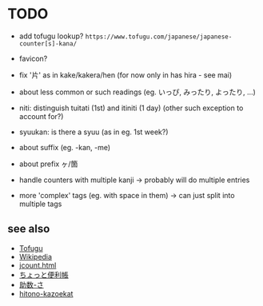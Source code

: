 # TODO

* add tofugu lookup? `https://www.tofugu.com/japanese/japanese-counter[s]-kana/`

* favicon?

* fix '片' as in kake/kakera/hen (for now only in has hira - see mai)
* about less common or such readings (eg. いっぴ, みったり, よったり, ...)
* niti: distinguish tuitati (1st) and itiniti (1 day) (other such exception to account for?)
* syuukan: is there a syuu (as in eg. 1st week?)
* about suffix (eg. -kan, -me)
* about prefix ヶ/箇
* handle counters with multiple kanji -> probably will do multiple entries
* more 'complex' tags (eg. with space in them) -> can just split into multiple tags

## see also

- [Tofugu](https://www.tofugu.com/japanese/japanese-counters-list/)
- [Wikipedia](https://en.wikipedia.org/wiki/Japanese_counter_word)
- [jcount.html](https://www.trussel.com/jcount.htm)
- [ちょっと便利帳](https://www.benricho.org/kazu/kazu_riyou.html)
- [助数-さ](https://hiramatu-hifuka.com/onyak/onyak2/josu-sa.html)
- [hitono-kazoekat](http://www.kennya.jp/kotenn/hitono-kazoekat/)
